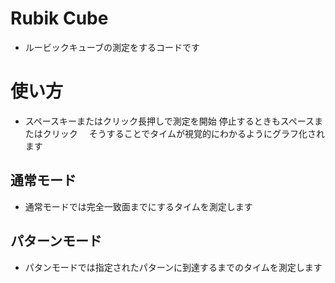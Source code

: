 # Rubik Cube
* ルービックキューブの測定をするコードです

# 使い方
* スペースキーまたはクリック長押しで測定を開始
  停止するときもスペースまたはクリック
　そうすることでタイムが視覚的にわかるようにグラフ化されます

## 通常モード
* 通常モードでは完全一致面までにするタイムを測定します

## パターンモード
* パタンモードでは指定されたパターンに到達するまでのタイムを測定します